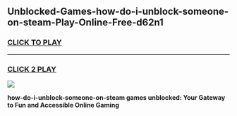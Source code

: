 
## Unblocked-Games-how-do-i-unblock-someone-on-steam-Play-Online-Free-d62n1
<h3>
<a href="https://premium76.site?title=how-do-i-unblock-someone-on-steam&ref=26A">CLICK TO PLAY</a></h3>
<hr>

<h3>
<a href="https://premium76.site?title=how-do-i-unblock-someone-on-steam&ref=26A">CLICK 2 PLAY</a>
  
</h3>

<a href="https://premium76.site?title=how-do-i-unblock-someone-on-steam&ref=26A"><img src="https://clearcache.store/games.png"></a>


**how-do-i-unblock-someone-on-steam games unblocked: Your Gateway to Fun and Accessible Online Gaming**
